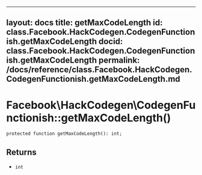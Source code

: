 
***

layout: docs
title: getMaxCodeLength
id: class.Facebook.HackCodegen.CodegenFunctionish.getMaxCodeLength
docid: class.Facebook.HackCodegen.CodegenFunctionish.getMaxCodeLength
permalink: /docs/reference/class.Facebook.HackCodegen.CodegenFunctionish.getMaxCodeLength.md
---







# Facebook\\HackCodegen\\CodegenFunctionish::getMaxCodeLength()




``` Hack
protected function getMaxCodeLength(): int;
```




## Returns




- ` int `